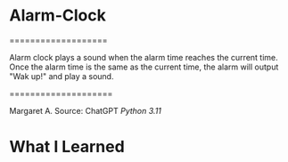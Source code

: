 # Alarm-Clock

===================

Alarm clock plays a sound when the alarm time reaches the current time.
Once the alarm time is the same as the current time, the alarm will output "Wak up!" and play a sound.

====================

Margaret A.
Source: ChatGPT
*Python 3.11*

# What I Learned
